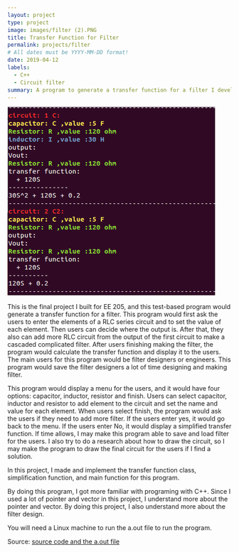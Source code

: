 ```yaml
---
layout: project
type: project
image: images/filter (2).PNG
title: Transfer Function for Filter
permalink: projects/filter
# All dates must be YYYY-MM-DD format!
date: 2019-04-12
labels:
  - C++
  - Circuit filter
summary: A program to generate a transfer function for a filter I developed for EE 205.
---
```


<div>
  <img class="ui floated image" src="../images/filter.PNG">
 
  
</div>

This is the final project I built for EE 205, and this test-based program would generate a transfer function for a filter. This program would first ask the users to enter the elements of a RLC series circuit and to set the value of each element. Then users can decide where the output is. After that, they also can add more RLC circuit from the output of the first circuit to make a cascaded complicated filter. After users finishing making the filter, the program would calculate the transfer function and display it to the users. The main users for this program would be filter designers or engineers. This program would save the filter designers a lot of time designing and making filter.  

This program would display a menu for the users, and it would have four options: capacitor, inductor, resistor and finish. Users can select capacitor, inductor and resistor to add element to the circuit and set the name and value for each element. When users select finish, the program would ask the users if they need to add more filter. If the users enter yes, it would go back to the menu. If the users enter No, it would display a simplified transfer function. If time allows, I may make this program able to save and load filter for the users. I also try to do a research about how to draw the circuit, so I may make the program to draw the final circuit for the users if I find a solution.

In this project, I made and implement the transfer function class, simplification function, and main function for this program.

By doing this program, I got more familiar with programing with C++. Since I used a lot of pointer and vector in this project, I understand more about the pointer and vector. By doing this project, I also understand more about the filter design.

You will need a Linux machine to run the a.out file to run the program. 

Source: <a href="https://github.com/Ray4898/Ray4898.github.io/tree/master/filter"><i class="large github icon "></i>source code and the a.out file </a>

